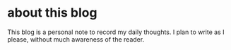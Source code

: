 # about this blog

This blog is a personal note to record my daily thoughts.
I plan to write as I please, without much awareness of the reader.
